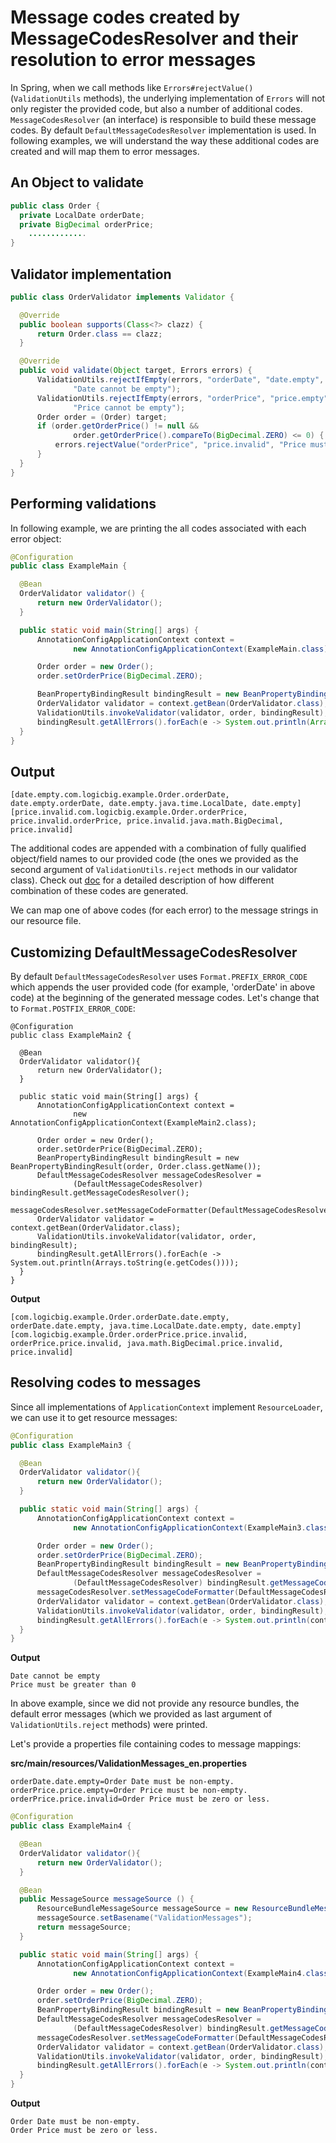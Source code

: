 # Message codes created by MessageCodesResolver and their resolution to error messages

In Spring, when we call methods like `Errors#rejectValue()` (`ValidationUtils` methods), the underlying implementation of `Errors` will not only register the provided code, but also a number of additional codes. `MessageCodesResolver` (an interface) is responsible to build these message codes. By default `DefaultMessageCodesResolver` implementation is used. In following examples, we will understand the way these additional codes are created and will map them to error messages.

## An Object to validate

```java
public class Order {
  private LocalDate orderDate;
  private BigDecimal orderPrice;
    .............
}
```

## Validator implementation

```java
public class OrderValidator implements Validator {

  @Override
  public boolean supports(Class<?> clazz) {
      return Order.class == clazz;
  }

  @Override
  public void validate(Object target, Errors errors) {
      ValidationUtils.rejectIfEmpty(errors, "orderDate", "date.empty",
              "Date cannot be empty");
      ValidationUtils.rejectIfEmpty(errors, "orderPrice", "price.empty",
              "Price cannot be empty");
      Order order = (Order) target;
      if (order.getOrderPrice() != null &&
              order.getOrderPrice().compareTo(BigDecimal.ZERO) <= 0) {
          errors.rejectValue("orderPrice", "price.invalid", "Price must be greater than 0");
      }
  }
}
```

## Performing validations

In following example, we are printing the all codes associated with each error object:

```java
@Configuration
public class ExampleMain {

  @Bean
  OrderValidator validator() {
      return new OrderValidator();
  }

  public static void main(String[] args) {
      AnnotationConfigApplicationContext context =
              new AnnotationConfigApplicationContext(ExampleMain.class);

      Order order = new Order();
      order.setOrderPrice(BigDecimal.ZERO);

      BeanPropertyBindingResult bindingResult = new BeanPropertyBindingResult(order, Order.class.getName());
      OrderValidator validator = context.getBean(OrderValidator.class);
      ValidationUtils.invokeValidator(validator, order, bindingResult);
      bindingResult.getAllErrors().forEach(e -> System.out.println(Arrays.toString(e.getCodes())));
  }
}
```

## Output

```shell
[date.empty.com.logicbig.example.Order.orderDate, date.empty.orderDate, date.empty.java.time.LocalDate, date.empty]
[price.invalid.com.logicbig.example.Order.orderPrice, price.invalid.orderPrice, price.invalid.java.math.BigDecimal, price.invalid]
```

The additional codes are appended with a combination of fully qualified object/field names to our provided code (the ones we provided as the second argument of `ValidationUtils.reject` methods in our validator class). Check out [doc](http://docs.spring.io/spring/docs/current/javadoc-api/org/springframework/validation/DefaultMessageCodesResolver.html) for a detailed description of how different combination of these codes are generated.

We can map one of above codes (for each error) to the message strings in our resource file.

## Customizing DefaultMessageCodesResolver

By default `DefaultMessageCodesResolver` uses `Format.PREFIX_ERROR_CODE` which appends the user provided code (for example, 'orderDate' in above code) at the beginning of the generated message codes. Let's change that to `Format.POSTFIX_ERROR_CODE`:

```
@Configuration
public class ExampleMain2 {

  @Bean
  OrderValidator validator(){
      return new OrderValidator();
  }

  public static void main(String[] args) {
      AnnotationConfigApplicationContext context =
              new AnnotationConfigApplicationContext(ExampleMain2.class);

      Order order = new Order();
      order.setOrderPrice(BigDecimal.ZERO);
      BeanPropertyBindingResult bindingResult = new BeanPropertyBindingResult(order, Order.class.getName());
      DefaultMessageCodesResolver messageCodesResolver =
              (DefaultMessageCodesResolver) bindingResult.getMessageCodesResolver();
      messageCodesResolver.setMessageCodeFormatter(DefaultMessageCodesResolver.Format.POSTFIX_ERROR_CODE);
      OrderValidator validator = context.getBean(OrderValidator.class);
      ValidationUtils.invokeValidator(validator, order, bindingResult);
      bindingResult.getAllErrors().forEach(e -> System.out.println(Arrays.toString(e.getCodes())));
  }
}
```

**Output**

```shell
[com.logicbig.example.Order.orderDate.date.empty, orderDate.date.empty, java.time.LocalDate.date.empty, date.empty]
[com.logicbig.example.Order.orderPrice.price.invalid, orderPrice.price.invalid, java.math.BigDecimal.price.invalid, price.invalid]
```

## Resolving codes to messages

Since all implementations of `ApplicationContext` implement `ResourceLoader`, we can use it to get resource messages:

```java
@Configuration
public class ExampleMain3 {

  @Bean
  OrderValidator validator(){
      return new OrderValidator();
  }

  public static void main(String[] args) {
      AnnotationConfigApplicationContext context =
              new AnnotationConfigApplicationContext(ExampleMain3.class);

      Order order = new Order();
      order.setOrderPrice(BigDecimal.ZERO);
      BeanPropertyBindingResult bindingResult = new BeanPropertyBindingResult(order, Order.class.getName());
      DefaultMessageCodesResolver messageCodesResolver =
              (DefaultMessageCodesResolver) bindingResult.getMessageCodesResolver();
      messageCodesResolver.setMessageCodeFormatter(DefaultMessageCodesResolver.Format.POSTFIX_ERROR_CODE);
      OrderValidator validator = context.getBean(OrderValidator.class);
      ValidationUtils.invokeValidator(validator, order, bindingResult);
      bindingResult.getAllErrors().forEach(e -> System.out.println(context.getMessage(e, Locale.US)));
  }
}
```

**Output**

```shell
Date cannot be empty
Price must be greater than 0
```

In above example, since we did not provide any resource bundles, the default error messages (which we provided as last argument of `ValidationUtils.reject` methods) were printed.

Let's provide a properties file containing codes to message mappings:

**src/main/resources/ValidationMessages_en.properties**

```shell
orderDate.date.empty=Order Date must be non-empty.
orderPrice.price.empty=Order Price must be non-empty.
orderPrice.price.invalid=Order Price must be zero or less.
```

```java
@Configuration
public class ExampleMain4 {

  @Bean
  OrderValidator validator(){
      return new OrderValidator();
  }

  @Bean
  public MessageSource messageSource () {
      ResourceBundleMessageSource messageSource = new ResourceBundleMessageSource();
      messageSource.setBasename("ValidationMessages");
      return messageSource;
  }

  public static void main(String[] args) {
      AnnotationConfigApplicationContext context =
              new AnnotationConfigApplicationContext(ExampleMain4.class);

      Order order = new Order();
      order.setOrderPrice(BigDecimal.ZERO);
      BeanPropertyBindingResult bindingResult = new BeanPropertyBindingResult(order, Order.class.getName());
      DefaultMessageCodesResolver messageCodesResolver =
              (DefaultMessageCodesResolver) bindingResult.getMessageCodesResolver();
      messageCodesResolver.setMessageCodeFormatter(DefaultMessageCodesResolver.Format.POSTFIX_ERROR_CODE);
      OrderValidator validator = context.getBean(OrderValidator.class);
      ValidationUtils.invokeValidator(validator, order, bindingResult);
      bindingResult.getAllErrors().forEach(e -> System.out.println(context.getMessage(e, Locale.US)));
  }
}
```

**Output**

```shell
Order Date must be non-empty.
Order Price must be zero or less.
```